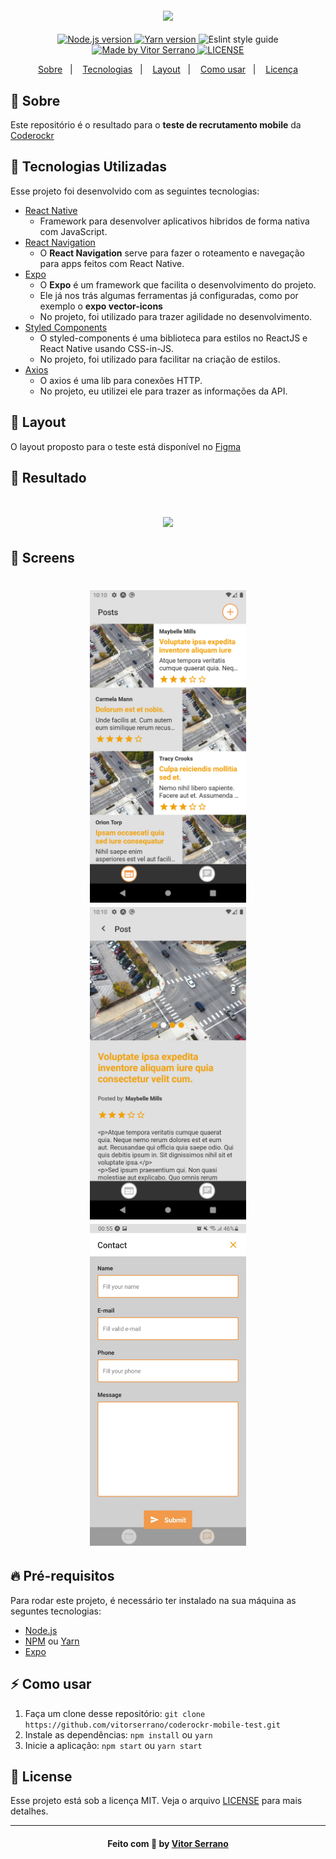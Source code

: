 <h4 align="center">
    <img src="https://user-images.githubusercontent.com/51726945/90150607-3a1e1080-dd5c-11ea-8c57-63a8ac40aa68.png" width="200" />
</h4>

<p align="center">
  <a href="https://nodejs.org/en/" target="_blank">
    <img alt="Node.js version" src="https://img.shields.io/badge/node-v12.18.0-brightgreen">
  </a>
  <a href="https://yarnpkg.com/" target="_blank">
    <img alt="Yarn version" src="https://img.shields.io/badge/yarn-v1.22.4-blue%20">
  </a>
  <a>
    <img alt="Eslint style guide" src="https://img.shields.io/badge/eslint-airbnb-red">
  </a>
  <a href="https://www.linkedin.com/in/vitor-serrano/" target="_blank">
    <img alt="Made by Vitor Serrano" src="https://img.shields.io/badge/made%20by-Vitor%20Serrano-7159C1">
  </a>
  <a href="LICENSE.md" target="_blank">
    <img alt="LICENSE" src="https://img.shields.io/github/license/vitorserrano/task-manager?color=7159C1">
  </a>
</p>

<p align="center">
  <a href="#sobre">Sobre</a>&nbsp;&nbsp;&nbsp;|&nbsp;&nbsp;&nbsp;
  <a href="#tecnologias-utilizadas">Tecnologias</a>&nbsp;&nbsp;&nbsp;|&nbsp;&nbsp;&nbsp;
  <a href="#layout">Layout</a>&nbsp;&nbsp;&nbsp;|&nbsp;&nbsp;&nbsp;
  <a href="#como-usar">Como usar</a>&nbsp;&nbsp;&nbsp;|&nbsp;&nbsp;&nbsp;
  <a href="#license">Licença</a>
</p>

<a id="sobre"></a>

## :bookmark: Sobre

Este repositório é o resultado para o **teste de recrutamento mobile** da [Coderockr](https://github.com/Coderockr)

<a id="tecnologias-utilizadas"></a>

## :rocket: Tecnologias Utilizadas

Esse projeto foi desenvolvido com as seguintes tecnologias:

- [React Native](https://reactnative.dev/)
  - Framework para desenvolver aplicativos hibridos de forma nativa com JavaScript.
- [React Navigation](https://reactnavigation.org/)
  - O **React Navigation** serve para fazer o roteamento e navegação para apps feitos com React Native.
- [Expo](https://expo.io/)
  - O **Expo** é um framework que facilita o desenvolvimento do projeto.
  - Ele já nos trás algumas ferramentas já configuradas, como por exemplo o **expo vector-icons**
  - No projeto, foi utilizado para trazer agilidade no desenvolvimento.
- [Styled Components](https://styled-components.com/)
  - O styled-components é uma biblioteca para estilos no ReactJS e React Native usando CSS-in-JS.
  - No projeto, foi utilizado para facilitar na criação de estilos.
- [Axios](https://github.com/axios/axios)
  - O axios é uma lib para conexões HTTP.
  - No projeto, eu utilizei ele para trazer as informações da API.

<a id="layout"></a>

## 🎨 Layout

O layout proposto para o teste está disponível no [Figma](https://www.figma.com/file/LA0NAQljFwhY8KfDUijKVBhF/Coderockr-Mobile-Test)

## :iphone: Resultado

<h1 align="center">
  <img src=".github/Video.gif" width="350">
</h1>

## :iphone: Screens

<h1 align="center">
  <img src=".github/Posts.png" width="250">
  <img src=".github/Details.png" width="250">
  <img src=".github/Contact.jpeg" width="250">
</h1>

## :fire: Pré-requisitos

Para rodar este projeto, é necessário ter instalado na sua máquina as seguntes tecnologias:

- [Node.js](https://nodejs.org/en/)
- [NPM](https://www.npmjs.com/) ou [Yarn](https://yarnpkg.com/)
- [Expo](https://expo.io/)

<a id="como-usar"></a>

## :zap: Como usar

1. Faça um clone desse repositório: `git clone https://github.com/vitorserrano/coderockr-mobile-test.git`
2. Instale as dependências: `npm install` ou `yarn`
3. Inicie a aplicação: `npm start` ou `yarn start`

<a id="license"></a>

## :memo: License

Esse projeto está sob a licença MIT. Veja o arquivo [LICENSE](LICENSE.md) para mais detalhes.

---

<h4 align="center">
    Feito com 💜 by <a href="https://www.linkedin.com/in/vitor-serrano/" target="_blank">Vitor Serrano</a>
</h4>
